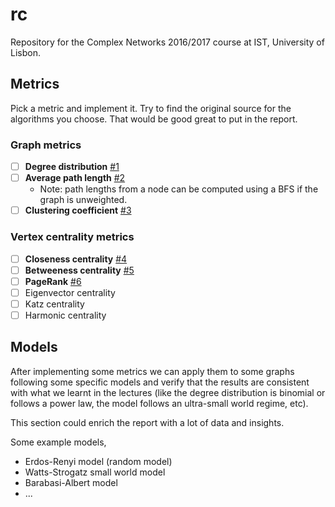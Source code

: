 # rc
Repository for the Complex Networks 2016/2017 course at IST, University of Lisbon.

## Metrics
Pick a metric and implement it. Try to find the original source for the
algorithms you choose. That would be good great to put in the report.

### Graph metrics

- [ ] **Degree distribution** [#1](https://github.com/rodamber/rc/issues/1)
- [ ] **Average path length** [#2](https://github.com/rodamber/rc/issues/2)
  - Note: path lengths from a node can be computed using a BFS if the graph is
    unweighted.
- [ ] **Clustering coefficient** [#3](https://github.com/rodamber/rc/issues/3)

### Vertex centrality metrics

- [ ] **Closeness centrality** [#4](https://github.com/rodamber/rc/issues/4)
- [ ] **Betweeness centrality** [#5](https://github.com/rodamber/rc/issues/5)
- [ ] **PageRank** [#6](https://github.com/rodamber/rc/issues/6)
- [ ] Eigenvector centrality
- [ ] Katz centrality
- [ ] Harmonic centrality

## Models
After implementing some metrics we can apply them to some graphs following some
specific models and verify that the results are consistent with what we learnt
in the lectures (like the degree distribution is binomial or follows a power
law, the model follows an ultra-small world regime, etc).

This section could enrich the report with a lot of data and insights.

Some example models,

- Erdos-Renyi model (random model)
- Watts-Strogatz small world model
- Barabasi-Albert model
- ...

